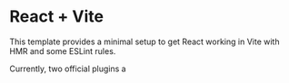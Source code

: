 # React + Vite

This template provides a minimal setup to get React working in Vite with HMR and some ESLint rules.

Currently, two official plugins a

